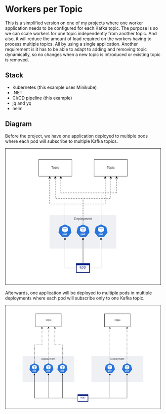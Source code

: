 # Workers per Topic

This is a simplified version on one of my projects where one worker application needs to be configured for each Kafka topic. The purpose is so we can scale workers for one topic independently from another topic. And also, it will reduce the amount of load required on the workers having to process multiple topics. All by using a single application. Another requirement is it has to be able to adapt to adding and removing topic dynamically, so no changes when a new topic is introduced or existing topic is removed.

## Stack
- Kubernetes (this example uses Minikube)
- .NET
- CI/CD pipeline (this example)
- jq and yq
- helm

## Diagram

Before the project, we have one application deployed to multiple pods where each pod will subscribe to multiple Kafka topics.

![each pod subscribes to multiple Kafka topic](diagram/before.jpg)

Afterwards, one application will be deployed to multiple pods in multiple deployments where each pod will subscribe only to one Kafka topic.

![each pod subscribes to a single Kafka topic](diagram/after.jpg)

